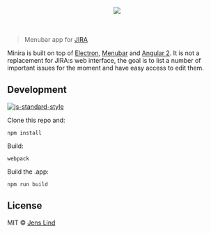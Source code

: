 <p align="center" style="margin: 30px 0 50px 0;">
  <img src="https://raw.githubusercontent.com/jenslind/minira/master/logo.png">
</p>

> Menubar app for [JIRA](https://www.atlassian.com/software/jira)

Minira is built on top of [Electron](http://electron.atom.io/), [Menubar](https://github.com/maxogden/menubar) and [Angular 2](https://angular.io/).
It is not a replacement for JIRA:s web interface, the goal is to list a number of important issues for the moment and have easy access to edit them.

## Development

[![js-standard-style](https://cdn.rawgit.com/feross/standard/master/badge.svg)](https://github.com/feross/standard)

Clone this repo and:

```
npm install
```

Build:
```
webpack
```

Build the .app:
```
npm run build
```

## License

MIT © [Jens Lind](http://jenslind.com)
